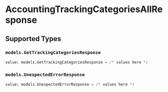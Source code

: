 # AccountingTrackingCategoriesAllResponse


## Supported Types

### `models.GetTrackingCategoriesResponse`

```python
value: models.GetTrackingCategoriesResponse = /* values here */
```

### `models.UnexpectedErrorResponse`

```python
value: models.UnexpectedErrorResponse = /* values here */
```

